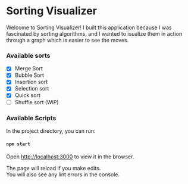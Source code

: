 # Sorting Visualizer

Welcome to Sorting Visualizer! I built this application because I was fascinated by sorting algorithms, and I wanted to 
isualize them in action through a graph which is easier to see the moves.

### Available sorts
- [x] Merge Sort
- [x] Bubble Sort
- [x] Insertion sort
- [x] Selection sort 
- [x] Quick sort
- [ ] Shuffle sort (WiP)

### Available Scripts

In the project directory, you can run:

#### `npm start`

Open [http://localhost:3000](http://localhost:3000) to view it in the browser.

The page will reload if you make edits.\
You will also see any lint errors in the console.
